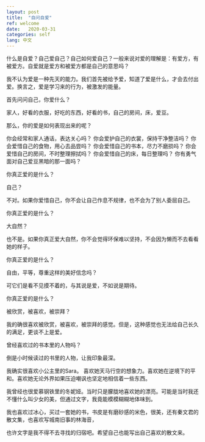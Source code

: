 ```yaml
---
layout: post
title:  "自问自爱"
ref: welcome
date:   2020-03-31
categories: self
lang: 中文
---
```



什么是自爱？自己爱自己？自己如何爱自己？一般来说对爱的理解是：有爱方，有被爱方。自爱就是爱方和被爱方都是自己的意思吗？

我不认为爱是一种先天的能力。我们首先被给予爱，知道了爱是什么，才会去付出爱。换言之，爱是学习来的行为，被激发的能量。

首先问问自己，你爱什么？

家人，好看的衣服，好吃的东西，好看的书，自己的房间，床，爱豆。

那么，你的爱是如何表现出来的呢？

你会经常和家人通话，表达关心吗？
你会爱护自己的衣裳，保持干净整洁吗？
你会爱惜自己的食物，用心去品尝吗？
你会爱惜自己的书本，尽力不磨损吗？
你会爱惜自己的房间，不时整理擦拭吗？
你会爱惜自己的床，每日整理吗？
你有勇气面对自己爱豆黑暗的那一面吗？

你真正爱的是什么？

自己？

不对。如果你爱惜自己，你不会让自己作息不规律，也不会为了别人委屈自己。

你真正爱的是什么？

大自然？

也不是。如果你真正爱大自然，你不会觉得环保难以坚持，不会因为懒而不去看看她的样子。

你真正爱的是什么？

自由，平等，尊重这样的美好信念吗？

可它们是看不见摸不着的，与其说是爱，不如说是期待。

你真正爱的是什么？

被欣赏，被喜欢，被崇拜？

我的确很喜欢被欣赏，被喜欢，被崇拜的感觉。但是，这种感觉也无法给自己长久的满足，更谈不上是爱。

曾经喜欢过的书本里的人物吗？

倒是小时候读过的书里的人物，让我印象最深。

我确实很喜欢小公主里的Sara。 喜欢她天马行空的想象力。喜欢她在逆境下的平和。喜欢她无论外界如果压迫嘲讽也坚定地相信着一些东西。

我曾经也很爱慕钢铁里的冬妮娅。当时只是朦胧地喜欢她的漂亮。可能是当时我还不懂什么叫少女的美，但通过文字，我竟能模模糊糊地体味到。

我也喜欢过冰心，买过一套她的书，书皮是有磨砂感的米色，很美，还有秦文君的散文集，也喜欢写城南旧事的林海音，

也许文字是我不得不去寻找的归宿吧。希望自己也能写出自己喜欢的散文来。






